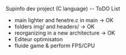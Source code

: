 Supinfo dev project (C language) -- ToDO List

- main lighter and fenetre.c in main -> OK
- folders img/ and headers/ -> OK
- reorganizing in a new architecture -> OK
- Editeur optimisaton
- fluide game & perform FPS/CPU
